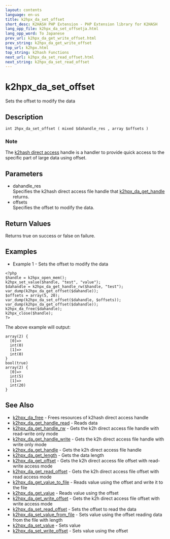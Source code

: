 ```yaml
---
layout: contents
language: en-us
title: k2hpx_da_set_offset
short_desc: K2HASH PHP Extension - PHP Extension library for K2HASH
lang_opp_file: k2hpx_da_set_offsetja.html
lang_opp_word: To Japanese
prev_url: k2hpx_da_get_write_offset.html
prev_string: k2hpx_da_get_write_offset
top_url: k2hpx.html
top_string: k2hash Functions
next_url: k2hpx_da_set_read_offset.html
next_string: k2hpx_da_set_read_offset
---
```


# k2hpx_da_set_offset
Sets the offset to modify the data

## Description
```
int 2hpx_da_set_offset ( mixed $dahandle_res , array $offsets )
```

### Note
The [k2hash direct access](https://pages.ghe.corp.yahoo.co.jp/yjcore/k2hash_phpext/en/function.k2hpx-da-free.html) handle is a handler to provide quick access to the specific part of large data using offset. 

## Parameters
- dahandle_res  
Specifies the k2hash direct access file handle that [k2hpx_da_get_handle](k2hpx_da_get_handle.html) returns.
- offsets  
Specifies the offset to modify the data.

## Return Values
Returns true on success or false on failure. 

## Examples
- Example 1 - Sets the offset to modify the data
```
<?php
$handle = k2hpx_open_mem();
k2hpx_set_value($handle, "test", "value");
$dahandle = k2hpx_da_get_handle_rw($handle, "test");
var_dump(k2hpx_da_get_offset($dahandle));
$offsets = array(5, 20);
var_dump(k2hpx_da_set_offset($dahandle, $offsets));
var_dump(k2hpx_da_get_offset($dahandle));
k2hpx_da_free($dahandle);
k2hpx_close($handle);
?>
```
The above example will output:
```
array(2) {
  [0]=>
  int(0)
  [1]=>
  int(0)
}
bool(true)
array(2) {
  [0]=>
  int(5)
  [1]=>
  int(20)
}
```

## See Also
- [k2hpx_da_free](k2hpx_da_free.html) - Frees resources of k2hash direct access handle
- [k2hpx_da_get_handle_read](k2hpx_da_get_handle_read.html) - Reads data
- [k2hpx_da_get_handle_rw](k2hpx_da_get_handle_rw.html) - Gets the k2h direct access file handle with read-write only mode
- [k2hpx_da_get_handle_write](k2hpx_da_get_handle_write.html) - Gets the k2h direct access file handle with write only mode
- [k2hpx_da_get_handle](k2hpx_da_get_handle.html) - Gets the k2h direct access file handle
- [k2hpx_da_get_length](k2hpx_da_get_length.html) - Gets the data length
- [k2hpx_da_get_offset](k2hpx_da_get_offset.html) - Gets the k2h direct access file offset with read-write access mode
- [k2hpx_da_get_read_offset](k2hpx_da_get_read_offset.html) - Gets the k2h direct access file offset with read access mode
- [k2hpx_da_get_value_to_file](k2hpx_da_get_value_to_file.html) - Reads value using the offset and write it to the file
- [k2hpx_da_get_value](k2hpx_da_get_value.html) - Reads value using the offset
- [k2hpx_da_get_write_offset](k2hpx_da_get_write_offset.html) - Gets the k2h direct access file offset with write access mode
- [k2hpx_da_set_read_offset](k2hpx_da_set_read_offset.html) - Sets the offset to read the data
- [k2hpx_da_set_value_from_file](k2hpx_da_set_value_from_file.html) - Sets value using the offset reading data from the file with length
- [k2hpx_da_set_value](k2hpx_da_set_value.html) - Sets value
- [k2hpx_da_set_write_offset](k2hpx_da_set_write_offset.html) - Sets value using the offset

